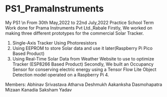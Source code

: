 # PS1_PramaInstruments
My PS1 \n
From 30th May,2022 to 22nd July,2022
Practice School Term 
Work done for Prama Instruments Pvt Ltd.,Rabale
Firstly, We worked on making three different prototypes for the commercial Solar Tracker.
1. Single-Axis Tracker Using Photoresistors 
2. Using EEPROM to store Solar data and use it later(Raspberry Pi Pico Based Product) 
3. Using Real-Time Solar Data from Weather Website to use to optimize Tracker (ESP8266 Based Product)
Secondly, We built an Occupancy Sensor for conserving electric energy using a Tensor Flow Lite Object Detection model operated on a Raspberry Pi 4.

Members:
Abhinav Srivastava
Atharva Deshmukh
Aakanksha Dasmohapatra
Mizaan Kanadia
Saksham Yadav
